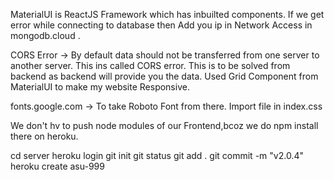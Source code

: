 MaterialUI is ReactJS Framework which has inbuilted components.
If we get error while connecting to database then Add you ip in Network Access in mongodb.cloud .

CORS Error ->  By default data should not be transferred from one server to another server. This ins called CORS error.
This is to be solved from backend as backend will provide you the data.
Used Grid Component from MaterialUI to make my website Responsive.

fonts.google.com -> To take Roboto Font from there.
Import file in index.css

We don't hv to push node modules of our Frontend,bcoz we do npm install there on heroku.

 cd server
 heroku login
 git init
 git status
 git add .
 git commit -m "v2.0.4"
 heroku create asu-999
 
